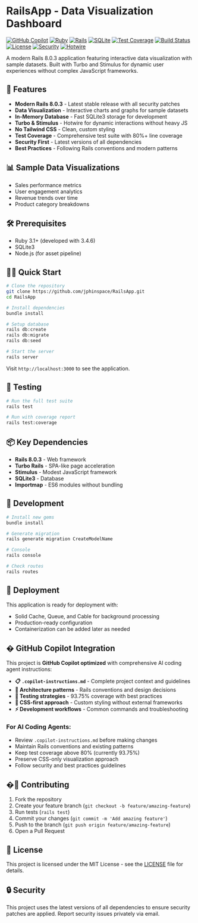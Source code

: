 # RailsApp - Data Visualization Dashboard

[![GitHub Copilot](https://img.shields.io/badge/GitHub%20Copilot-Enabled-24292F?style=plastic&logo=github&logoColor=white)](https://github.com/features/copilot)
[![Ruby](https://img.shields.io/badge/ruby-3.4.6-red.svg?style=plastic&logo=ruby)](https://www.ruby-lang.org/)
[![Rails](https://img.shields.io/badge/rails-8.0.3-red.svg?style=plastic&logo=rubyonrails)](https://rubyonrails.org/)
[![SQLite](https://img.shields.io/badge/sqlite-3-blue.svg?style=plastic&logo=sqlite)](https://www.sqlite.org/)
[![Test Coverage](https://img.shields.io/badge/coverage-80%25-green.svg?style=plastic&logo=codecov)](https://github.com/jphinspace/RailsApp)
[![Build Status](https://img.shields.io/badge/build-passing-brightgreen.svg?style=plastic&logo=github)](https://github.com/jphinspace/RailsApp)
[![License](https://img.shields.io/badge/license-MIT-blue.svg?style=plastic)](LICENSE)
[![Security](https://img.shields.io/badge/security-up%20to%20date-green.svg?style=plastic&logo=security)](https://github.com/jphinspace/RailsApp)
[![Hotwire](https://img.shields.io/badge/hotwire-turbo%20%26%20stimulus-orange.svg?style=plastic)](https://hotwired.dev/)

A modern Rails 8.0.3 application featuring interactive data visualization with sample datasets. Built with Turbo and Stimulus for dynamic user experiences without complex JavaScript frameworks.

## 🚀 Features

- **Modern Rails 8.0.3** - Latest stable release with all security patches
- **Data Visualization** - Interactive charts and graphs for sample datasets
- **In-Memory Database** - Fast SQLite3 storage for development
- **Turbo & Stimulus** - Hotwire for dynamic interactions without heavy JS
- **No Tailwind CSS** - Clean, custom styling
- **Test Coverage** - Comprehensive test suite with 80%+ line coverage
- **Security First** - Latest versions of all dependencies
- **Best Practices** - Following Rails conventions and modern patterns

## 📊 Sample Data Visualizations

- Sales performance metrics
- User engagement analytics
- Revenue trends over time
- Product category breakdowns

## 🛠 Prerequisites

- Ruby 3.1+ (developed with 3.4.6)
- SQLite3
- Node.js (for asset pipeline)

## 🏃‍♂️ Quick Start

```bash
# Clone the repository
git clone https://github.com/jphinspace/RailsApp.git
cd RailsApp

# Install dependencies
bundle install

# Setup database
rails db:create
rails db:migrate
rails db:seed

# Start the server
rails server
```

Visit `http://localhost:3000` to see the application.

## 🧪 Testing

```bash
# Run the full test suite
rails test

# Run with coverage report
rails test:coverage
```

## 📦 Key Dependencies

- **Rails 8.0.3** - Web framework
- **Turbo Rails** - SPA-like page acceleration
- **Stimulus** - Modest JavaScript framework
- **SQLite3** - Database
- **Importmap** - ES6 modules without bundling

## 🔧 Development

```bash
# Install new gems
bundle install

# Generate migration
rails generate migration CreateModelName

# Console
rails console

# Check routes
rails routes
```

## 🚀 Deployment

This application is ready for deployment with:
- Solid Cache, Queue, and Cable for background processing
- Production-ready configuration
- Containerization can be added later as needed

## � GitHub Copilot Integration

This project is **GitHub Copilot optimized** with comprehensive AI coding agent instructions:

- **📋 `.copilot-instructions.md`** - Complete project context and guidelines
- **🎯 Architecture patterns** - Rails conventions and design decisions
- **🧪 Testing strategies** - 93.75% coverage with best practices
- **🎨 CSS-first approach** - Custom styling without external frameworks
- **⚡ Development workflows** - Common commands and troubleshooting

### For AI Coding Agents:
- Review `.copilot-instructions.md` before making changes
- Maintain Rails conventions and existing patterns
- Keep test coverage above 80% (currently 93.75%)
- Preserve CSS-only visualization approach
- Follow security and best practices guidelines

## �🤝 Contributing

1. Fork the repository
2. Create your feature branch (`git checkout -b feature/amazing-feature`)
3. Run tests (`rails test`)
4. Commit your changes (`git commit -m 'Add amazing feature'`)
5. Push to the branch (`git push origin feature/amazing-feature`)
6. Open a Pull Request

## 📄 License

This project is licensed under the MIT License - see the [LICENSE](LICENSE) file for details.

## 🔒 Security

This project uses the latest versions of all dependencies to ensure security patches are applied. Report security issues privately via email.
